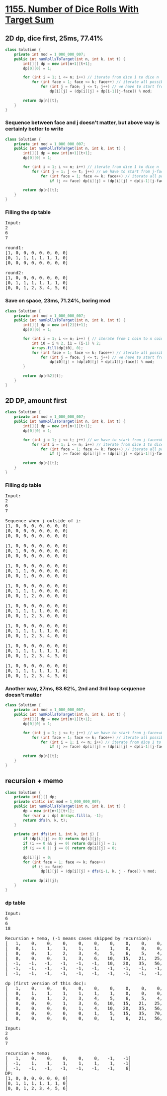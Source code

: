 # [1155. Number of Dice Rolls With Target Sum](https://leetcode.com/problems/number-of-dice-rolls-with-target-sum/)

## 2D dp, dice first, 25ms, 77.41%
```java
class Solution {
    private int mod = 1_000_000_007;
    public int numRollsToTarget(int n, int k, int t) {
        int[][] dp = new int[n+1][t+1];
        dp[0][0] = 1;

        for (int i = 1; i <= n; i++) // iterate from dice 1 to dice n
            for (int face = 1; face <= k; face++) // iterate all possible faces we could get
                for (int j = face; j <= t; j++) // we have to start from j-face>=0 i.e.: j >= face
                    dp[i][j] = (dp[i][j] + dp[i-1][j-face]) % mod;
        
        return dp[n][t];
    }
}
```
### Sequence between face and j doesn't matter, but above way is certainly better to write
```java
class Solution {
    private int mod = 1_000_000_007;
    public int numRollsToTarget(int n, int k, int t) {
        int[][] dp = new int[n+1][t+1];
        dp[0][0] = 1;

        for (int i = 1; i <= n; i++) // iterate from dice 1 to dice n
            for (int j = 1; j <= t; j++) // we have to start from j-face>=0 i.e.: j >= face
                for (int face = 1; face <= k; face++) // iterate all possible faces we could get
                    if (j >= face) dp[i][j] = (dp[i][j] + dp[i-1][j-face]) % mod;
        
        return dp[n][t];
    }
}
```
### Filling the dp table
<pre>
Input:
2
6
7

round1:
[1, 0, 0, 0, 0, 0, 0, 0]
[0, 1, 1, 1, 1, 1, 1, 0]
[0, 0, 0, 0, 0, 0, 0, 0]

round2:
[1, 0, 0, 0, 0, 0, 0, 0]
[0, 1, 1, 1, 1, 1, 1, 0]
[0, 0, 1, 2, 3, 4, 5, 6]
</pre>
### Save on space, 23ms, 71.24%, boring mod
```java
class Solution {
    private int mod = 1_000_000_007;
    public int numRollsToTarget(int n, int k, int t) {
        int[][] dp = new int[2][t+1];
        dp[0][0] = 1;

        for (int i = 1; i <= n; i++) { // iterate from 1 coin to n coins
            int i0 = i % 2, i1 = (i-1) % 2;
            Arrays.fill(dp[i0], 0);
            for (int face = 1; face <= k; face++) // iterate all possible faces we could get
                for (int j = face; j <= t; j++) // we have to start from j-face>=0 i.e.: j >= face
                    dp[i0][j] = (dp[i0][j] + dp[i1][j-face]) % mod;
        }
        
        return dp[n%2][t];
    }
}
```

## 2D DP, amount first
```java
class Solution {
    private int mod = 1_000_000_007;
    public int numRollsToTarget(int n, int k, int t) {
        int[][] dp = new int[n+1][t+1];
        dp[0][0] = 1;

        for (int j = 1; j <= t; j++) // we have to start from j-face>=0 i.e.: j >= face
            for (int i = 1; i <= n; i++) // iterate from dice 1 to dice n
                for (int face = 1; face <= k; face++) // iterate all possible faces we could get
                    if (j >= face) dp[i][j] = (dp[i][j] + dp[i-1][j-face]) % mod;
        
        return dp[n][t];
    }
}
```
### Filling dp table
<pre>
Input:
2
6
7

Sequence when j outside of i:
[1, 0, 0, 0, 0, 0, 0, 0]
[0, 0, 0, 0, 0, 0, 0, 0]
[0, 0, 0, 0, 0, 0, 0, 0]

[1, 0, 0, 0, 0, 0, 0, 0]
[0, 1, 0, 0, 0, 0, 0, 0]
[0, 0, 0, 0, 0, 0, 0, 0]

[1, 0, 0, 0, 0, 0, 0, 0]
[0, 1, 1, 0, 0, 0, 0, 0]
[0, 0, 1, 0, 0, 0, 0, 0]

[1, 0, 0, 0, 0, 0, 0, 0]
[0, 1, 1, 1, 0, 0, 0, 0]
[0, 0, 1, 2, 0, 0, 0, 0]

[1, 0, 0, 0, 0, 0, 0, 0]
[0, 1, 1, 1, 1, 0, 0, 0]
[0, 0, 1, 2, 3, 0, 0, 0]

[1, 0, 0, 0, 0, 0, 0, 0]
[0, 1, 1, 1, 1, 1, 0, 0]
[0, 0, 1, 2, 3, 4, 0, 0]

[1, 0, 0, 0, 0, 0, 0, 0]
[0, 1, 1, 1, 1, 1, 1, 0]
[0, 0, 1, 2, 3, 4, 5, 0]

[1, 0, 0, 0, 0, 0, 0, 0]
[0, 1, 1, 1, 1, 1, 1, 0]
[0, 0, 1, 2, 3, 4, 5, 6]
</pre>
### Another way, 27ms, 63.62%, 2nd and 3rd loop sequence doesn't matter
```java
class Solution {
    private int mod = 1_000_000_007;
    public int numRollsToTarget(int n, int k, int t) {
        int[][] dp = new int[n+1][t+1];
        dp[0][0] = 1;

        for (int j = 1; j <= t; j++) // we have to start from j-face>=0 i.e.: j >= face
            for (int face = 1; face <= k; face++) // iterate all possible faces we could get
                for (int i = 1; i <= n; i++) // iterate from dice 1 to dice n
                    if (j >= face) dp[i][j] = (dp[i][j] + dp[i-1][j-face]) % mod;
        
        return dp[n][t];
    }
}
```
## recursion + memo
```java
class Solution {
    private int[][] dp;
    private static int mod = 1_000_000_007;
    public int numRollsToTarget(int n, int k, int t) {
        dp = new int[n+1][t+1];
        for (var a : dp) Arrays.fill(a, -1);
        return dfs(n, k, t);
    }
    
    private int dfs(int i, int k, int j) {
        if (dp[i][j] >= 0) return dp[i][j];
        if (i == 0 && j == 0) return dp[i][j] = 1;
        if (i == 0 || j == 0) return dp[i][j] = 0;
        
        dp[i][j] = 0;
        for (int face = 1; face <= k; face++)
            if (j >= face)
                dp[i][j] = (dp[i][j] + dfs(i-1, k, j - face)) % mod;
        
        return dp[i][j];
    }
}
```
### dp table
<pre>
Input:
6
6
18

Recursion + memo, (-1 means cases skipped by recursion):
[   1,    0,    0,    0,    0,    0,    0,    0,    0,    0,    0,    0,    0,   -1,   -1,   -1,   -1,   -1,   -1]
[   0,    1,    1,    1,    1,    1,    1,    0,    0,    0,    0,    0,    0,    0,   -1,   -1,   -1,   -1,   -1]
[   0,    0,    1,    2,    3,    4,    5,    6,    5,    4,    3,    2,    1,    0,    0,   -1,   -1,   -1,   -1]
[   0,    0,    0,    1,    3,    6,   10,   15,   21,   25,   27,   27,   25,   21,   15,   10,   -1,   -1,   -1]
[  -1,   -1,   -1,   -1,   -1,   -1,   10,   20,   35,   56,   80,  104,  125,  140,  146,  140,  125,   -1,   -1]
[  -1,   -1,   -1,   -1,   -1,   -1,   -1,   -1,   -1,   -1,   -1,   -1,  305,  420,  540,  651,  735,  780,   -1]
[  -1,   -1,   -1,   -1,   -1,   -1,   -1,   -1,   -1,   -1,   -1,   -1,   -1,   -1,   -1,   -1,   -1,   -1, 3431]

dp (first version of this doc):
[   1,    0,    0,    0,    0,    0,    0,    0,    0,    0,    0,    0,    0,    0,    0,    0,    0,    0,    0]
[   0,    1,    1,    1,    1,    1,    1,    0,    0,    0,    0,    0,    0,    0,    0,    0,    0,    0,    0]
[   0,    0,    1,    2,    3,    4,    5,    6,    5,    4,    3,    2,    1,    0,    0,    0,    0,    0,    0]
[   0,    0,    0,    1,    3,    6,   10,   15,   21,   25,   27,   27,   25,   21,   15,   10,    6,    3,    1]
[   0,    0,    0,    0,    1,    4,   10,   20,   35,   56,   80,  104,  125,  140,  146,  140,  125,  104,   80]
[   0,    0,    0,    0,    0,    1,    5,   15,   35,   70,  126,  205,  305,  420,  540,  651,  735,  780,  780]
[   0,    0,    0,    0,    0,    0,    1,    6,   21,   56,  126,  252,  456,  756, 1161, 1666, 2247, 2856, 3431]

Input:
2
6
7

recursion + memo:
[   1,    0,    0,    0,    0,    0,   -1,   -1]
[  -1,    1,    1,    1,    1,    1,    1,   -1]
[  -1,   -1,   -1,   -1,   -1,   -1,   -1,    6]
DP:
[1, 0, 0, 0, 0, 0, 0, 0]
[0, 1, 1, 1, 1, 1, 1, 0]
[0, 0, 1, 2, 3, 4, 5, 6]
</pre>